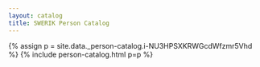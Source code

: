 ```yaml
---
layout: catalog
title: SWERIK Person Catalog
---
```

{% assign p = site.data._person-catalog.i-NU3HPSXKRWGcdWfzmr5Vhd %}
{% include person-catalog.html p=p %}

